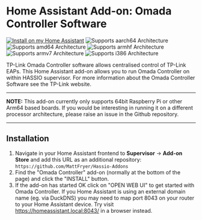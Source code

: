 # Home Assistant Add-on: Omada Controller Software

[![Install on my Home Assistant][install-badge]][install-url]
![Supports aarch64 Architecture][aarch64-shield]
![Supports amd64 Architecture][amd64-shield]
![Supports armhf Architecture][armhf-shield]
![Supports armv7 Architecture][armv7-shield]
![Supports i386 Architecture][i386-shield]

TP-Link Omada Controller software allows centralised control of TP-Link EAPs. This Home Assistant add-on allows you to run Omada Controller on within HASSIO supervisor. For more information about the Omada Controller Software see the TP-Link website.

---

**NOTE:** This add-on currently only supports 64bit Raspberry Pi or other Arm64 based boards. If you would be interesting in running it on a different processor architecture, please raise an issue in the Github repository.

---

## Installation

1. Navigate in your Home Assistant frontend to **Supervisor** -> **Add-on Store** and add this URL as an additional repository: `https://github.com/MattFryer/Hassio-Addons`
2. Find the "Omada Controller" add-on (normally at the bottom of the page) and click the "INSTALL" button.
3. If the add-on has started OK click on "OPEN WEB UI" to get started with Omada Controller. If you Home Assistant is using an external domain name (eg. via DuckDNS) you may need to map port 8043 on your router to your Home Assistant device. Try visit https://homeassistant.local:8043/ in a browser instead.

[install-url]: https://my.home-assistant.io/redirect/supervisor_addon?addon=d1f42497_omada_controller
[install-badge]: https://img.shields.io/badge/Install%20on%20my-Home%20Assistant-41BDF5?logo=home-assistant
[aarch64-shield]: https://img.shields.io/badge/aarch64-yes-green.svg
[amd64-shield]: https://img.shields.io/badge/amd64-no-red.svg
[armhf-shield]: https://img.shields.io/badge/armhf-no-red.svg
[armv7-shield]: https://img.shields.io/badge/armv7-no-red.svg
[i386-shield]: https://img.shields.io/badge/i386-no-red.svg
